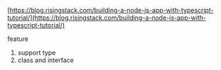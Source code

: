 [https://blog.risingstack.com/building-a-node-js-app-with-typescript-tutorial/](https://blog.risingstack.com/building-a-node-js-app-with-typescript-tutorial/)



feature

1. support type
2. class and interface



